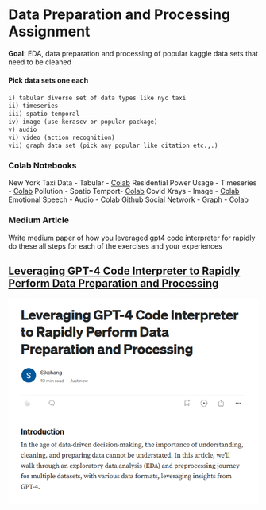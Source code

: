 # Data Preparation and Processing Assignment

**Goal**: EDA, data preparation and processing of popular kaggle data sets that need to be cleaned

#### Pick data sets one each

    i) tabular diverse set of data types like nyc taxi
    ii) timeseries
    iii) spatio temporal
    iv) image (use kerascv or popular package)
    v) audio
    vi) video (action recognition)
    vii) graph data set (pick any popular like citation etc.,.)

### Colab Notebooks
New York Taxi Data - Tabular - [Colab](https://github.com/sjkchang/CMPE255-Data-Prep/blob/master/data_prep_tabular.ipynb)
Residential Power Usage - Timeseries  - [Colab](https://github.com/sjkchang/CMPE255-Data-Prep/blob/master/data_prep_timeseries.ipynb)
Pollution - Spatio Temport- [Colab](https://github.com/sjkchang/CMPE255-Data-Prep/blob/master/data_prep_spatio_temporal.ipynb)
Covid Xrays - Image - [Colab](https://github.com/sjkchang/CMPE255-Data-Prep/blob/master/data_prep_image.ipynb)
Emotional Speech - Audio - [Colab](https://github.com/sjkchang/CMPE255-Data-Prep/blob/master/data_prep_audio.ipynb)
Github Social Network - Graph - [Colab](https://github.com/sjkchang/CMPE255-Data-Prep/blob/master/data_prep_graph.ipynb)

### Medium Article
Write medium paper of how you leveraged gpt4 code interpreter  for rapidly do these all steps for each of the exercises and your experiences

## [Leveraging GPT-4 Code Interpreter to Rapidly Perform Data Preparation and Processing](https://medium.com/@sjkchang/leveraging-gpt-4-code-interpreter-to-rapidly-perform-data-preparation-and-processing-1709acabb85c)
![Medium Article](https://github.com/sjkchang/CMPE255-Data-Prep/blob/master/Medium-article.png?raw=true)

